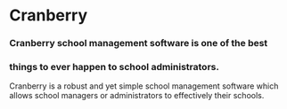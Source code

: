 # Cranberry

### Cranberry school management software is one of the best 
### things to ever happen to school administrators.

Cranberry is a robust and yet simple school management software which 
allows school managers or administrators to effectively their schools.
